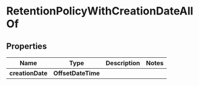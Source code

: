 

# RetentionPolicyWithCreationDateAllOf

## Properties

Name | Type | Description | Notes
------------ | ------------- | ------------- | -------------
**creationDate** | **OffsetDateTime** |  | 



